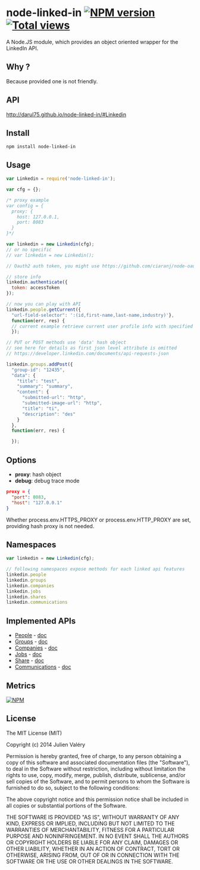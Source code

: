 node-linked-in [![NPM version](https://badge.fury.io/js/node-linked-in.png)](http://badge.fury.io/js/node-linked-in)  [![Total views](https://sourcegraph.com/api/repos/github.com/darul75/node-linked-in/counters/views.png)](https://sourcegraph.com/github.com/darul75/node-linked-in)
=============

A Node.JS module, which provides an object oriented wrapper for the LinkedIn API.

## Why ?

Because provided one is not friendly.

## API

http://darul75.github.io/node-linked-in/#Linkedin

## Install

~~~
npm install node-linked-in
~~~

## Usage

```javascript
var Linkedin = require('node-linked-in');

var cfg = {};

/* proxy example
var config = {  
  proxy: {
    host: 127.0.0.1,
    port: 8083
  }
}*/

var linkedin = new Linkedin(cfg);
// or no specific
// var linkedin = new Linkedin();

// Oauth2 auth token, you might use https://github.com/ciaranj/node-oauth

// store info
linkedin.authenticate({
  token: accessToken
});

// now you can play with API
linkedin.people.getCurrent({
  "url-field-selector": ':(id,first-name,last-name,industry)'}, 
  function(err, res) {
  // current example retrieve current user profile info with specified fields
  });

// PUT or POST methods use 'data' hash object
// see here for details as first json level attribute is omitted
// https://developer.linkedin.com/documents/api-requests-json

linkedin.groups.addPost({ 
  "group-id": "12435",
  "data": {
    "title": "test",
    "summary": "summary",
    "content": {
      "submitted-url": "http",
      "submitted-image-url": "http",
      "title": "ti",
      "description": "des"
    }
  },
  function(err, res) {

  });

```    
    
## Options    

- **proxy**: hash object
- **debug**: debug trace mode

```json
proxy = {
  "port": 8083,
  "host": "127.0.0.1"
}
```

Whether process.env.HTTPS_PROXY or process.env.HTTP_PROXY are set, providing hash proxy is not needed.

## Namespaces

```javascript
var linkedin = new Linkedin(cfg);

// following namespaces expose methods for each linked api features
linkedin.people
linkedin.groups
linkedin.companies
linkedin.jobs
linkedin.shares
linkedin.communications
```

## Implemented APIs

* [People](https://developer.linkedin.com/documents/people) - [doc](http://darul75.github.io/node-linked-in/#people)
* [Groups](https://developer.linkedin.com/documents/groups) - [doc](http://darul75.github.io/node-linked-in/#groups)
* [Companies](https://developer.linkedin.com/documents/companies) - [doc](http://darul75.github.io/node-linked-in/#companies)
* [Jobs](https://developer.linkedin.com/documents/jobs) - [doc](http://darul75.github.io/node-linked-in/#people)
* [Share](https://developer.linkedin.com/documents/share-and-social-stream) - [doc](http://darul75.github.io/node-linked-in/#shares)
* [Communications](https://developer.linkedin.com/documents/communications) - [doc](http://darul75.github.io/node-linked-in/#communications)

## Metrics

[![NPM](https://nodei.co/npm/node-linked-in.png?downloads=true&downloadRank=true&stars=true)](https://nodei.co/npm/node-linked-in/)

## License

The MIT License (MIT)

Copyright (c) 2014 Julien Valéry

Permission is hereby granted, free of charge, to any person obtaining a copy
of this software and associated documentation files (the "Software"), to deal
in the Software without restriction, including without limitation the rights
to use, copy, modify, merge, publish, distribute, sublicense, and/or sell
copies of the Software, and to permit persons to whom the Software is
furnished to do so, subject to the following conditions:

The above copyright notice and this permission notice shall be included in
all copies or substantial portions of the Software.

THE SOFTWARE IS PROVIDED "AS IS", WITHOUT WARRANTY OF ANY KIND, EXPRESS OR
IMPLIED, INCLUDING BUT NOT LIMITED TO THE WARRANTIES OF MERCHANTABILITY,
FITNESS FOR A PARTICULAR PURPOSE AND NONINFRINGEMENT. IN NO EVENT SHALL THE
AUTHORS OR COPYRIGHT HOLDERS BE LIABLE FOR ANY CLAIM, DAMAGES OR OTHER
LIABILITY, WHETHER IN AN ACTION OF CONTRACT, TORT OR OTHERWISE, ARISING FROM,
OUT OF OR IN CONNECTION WITH THE SOFTWARE OR THE USE OR OTHER DEALINGS IN
THE SOFTWARE.
